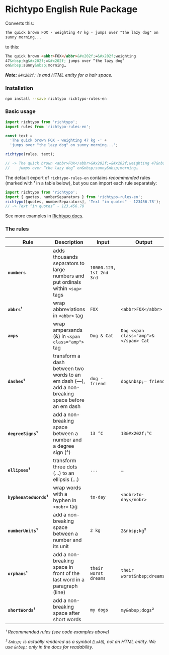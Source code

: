 # Richtypo English Rule Package

Converts this:

```html
The quick brown FOX - weighting 47 kg - jumps over "the lazy dog" on
sunny morning...
```

to this:

```html
The quick brown <abbr>FOX</abbr>&#x202f;=&#x202f;weighting
47&nbsp;kg&#x202f;=&#x202f; jumps over “the lazy dog”
on&nbsp;sunny&nbsp;morning…
```

_**Note:** `&#x202f;` is and HTML entity for a hair space._

### Installation

```bash
npm install --save richtypo richtypo-rules-en
```

### Basic usage

```javascript
import richtypo from 'richtypo';
import rules from 'richtypo-rules-en';

const text =
  'The quick brown FOX - weighting 47 kg -' +
  'jumps over "the lazy dog" on sunny morning...';

richtypo(rules, text);

// -> The quick brown <abbr>FOX</abbr>&#x202f;=&#x202f;weighting 47&nbsp;kg&#x202f;=&#x202f;
//    jumps over “the lazy dog” on&nbsp;sunny&nbsp;morning…
```

The default export of `richtypo-rules-en` contains _recommended_ rules (marked with ¹ in a table below), but you can import each rule separately:

```js
import richtypo from 'richtypo';
import { quotes, numberSeparators } from 'richtypo-rules-en';
richtypo([quotes, numberSeparators], 'Text "in quotes" - 123456.78');
// -> Text “in quotes” - 123,456.78
```

See more examples in [Richtypo docs](https://github.com/sapegin/richtypo.js).

### The rules

| Rule | Description | Input | Output |
| --- | --- | --- | --- |
| **`numbers`** | adds thousands separators to large numbers and put ordinals within `<sup>` tags | `10000.123, 1st 2nd 3rd` |
| **`abbrs`¹** | wrap abbreviations in `<abbr>` tag | `FOX` | `<abbr>FOX</abbr>` |
| **`amps`** | wrap ampersands (&) in `<span class="amp">` tag | `Dog & Cat` | `Dog <span class="amp">&</span> Cat` |
| **`dashes`¹** | transform a dash between two words to an em dash (—), add a non-breaking space before an em dash | `dog - friend` | `dog&nbsp;— friend`² |
| **`degreeSigns`¹** | add a non-breaking space between a number and a degree sign (°) | `13 °C` | `13&#x202f;°C` |
| **`ellipses`¹** | transform three dots (...) to an ellipsis (…) | `...` | `…` |
| **`hyphenatedWords`¹** | wrap words with a hyphen in `<nobr>` tag | `to-day` | `<nobr>to-day</nobr>` |
| **`numberUnits`¹** | add a non-breaking space between a number and its unit | `2 kg` | `2&nbsp;kg`² |
| **`orphans`¹** | add a non-breaking space in front of the last word in a paragraph (line) | `their worst dreams` | `their worst&nbsp;dreams`² |  | **`quotes`¹** | transform dumb quotes (") to typography quotes («») | `text "in quotes"` | `text «in quotes»` |
| **`shortWords`¹** | add a non-breaking space after short words | `my dogs` | `my&nbsp;dogs`² |

_¹ Recommended rules (see code examples above)_

_² `&nbsp;` is actually rendered as a symbol (`\xA0`), not an HTML entity. We use `&nbsp;` only in the docs for readability._
